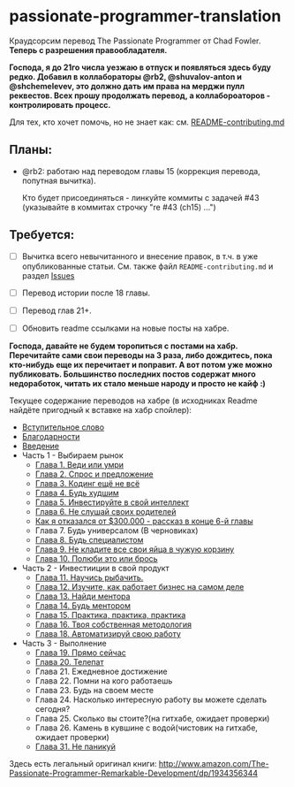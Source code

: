 passionate-programmer-translation
=================================

Краудсорсим перевод The Passionate Programmer от Chad Fowler.
__Теперь с разрешения правообладателя.__

**Господа, я до 21го числа уезжаю в отпуск и появляться здесь буду редко. Добавил в коллабораторы @rb2, @shuvalov-anton и @shchemelevev, это должно дать им права на мерджи пулл реквестов. Всех прошу продолжать перевод, а коллабороаторов - контролировать процесс.**

Для тех, кто хочет помочь, но не знает как: см. [README-contributing.md](README-contributing.md)

## Планы:

- @rb2: работаю над переводом главы 15 (коррекция перевода, попутная вычитка).

  Кто будет присоединяться - линкуйте коммиты с задачей #43 (указывайте в коммитах
  строчку "re #43 (ch15) ...")

## Требуется:

- [ ] Вычитка всего невычитанного и внесение правок, в т.ч. в уже опубликованные статьи.
    См. также файл `README-contributing.md` и раздел
    [Issues](https://github.com/Flar49/passionate-programmer-translation/issues)

- [ ] Перевод истории после 18 главы.

- [ ] Перевод глав 21+.

- [ ] Обновить readme ссылками на новые посты на хабре.

__Господа, давайте не будем торопиться с постами на хабр. Перечитайте сами свои переводы на 3 раза, либо дождитесь, пока кто-нибудь еще их перечитает и поправит. А вот потом уже можно публиковать. Большинство последних постов содержат много недоработок, читать их стало меньше народу и просто не кайф :)__


Текущее содержание переводов на хабре (в исходниках Readme найдёте пригодный к вставке на хабр спойлер):

<spoiler title="Содержание">
  <ul>
    <li><a href="http://habrahabr.ru/post/79254/">Вступительное слово</a></li>
    <li><a href="http://habrahabr.ru/post/79839/">Благодарности</a></li>
    <li><a href="http://habrahabr.ru/post/79840/">Введение</a></li>
    <li>Часть 1 - Выбираем рынок
        <ul>
            <li><a href="http://habrahabr.ru/post/80282/">Глава 1. Веди или умри</a></li>
            <li><a href="http://habrahabr.ru/post/85922/">Глава 2. Спрос и предложение</a></li>
            <li><a href="http://habrahabr.ru/post/86590/">Глава 3. Кодинг ещё не всё</a></li>
            <li><a href="http://habrahabr.ru/post/193880/">Глава 4. Будь худшим</a></li>
            <li><a href="http://habrahabr.ru/post/195210/">Глава 5. Инвестируйте в свой интеллект</a></li>
            <li><a href="http://habrahabr.ru/post/195774/">Глава 6. Не слушай своих родителей</a></li>
            <li><a href="http://habrahabr.ru/post/196426/">Как я отказался от $300.000 - рассказ в конце 6-й главы</a></li>
            <li>Глава 7. Будь универсалом (В черновиках)</li>
            <li><a href="http://habrahabr.ru/post/205980/">Глава 8. Будь специалистом</a></li>
            <li><a href="http://habrahabr.ru/post/192876/">Глава 9. Не кладите все свои яйца в чужую корзину</a></li>
            <li><a href="http://habrahabr.ru/post/206198/">Глава 10. Полюби это или брось</a></li>
        </ul>
    </li>
    <li>Часть 2 - Инвестииции в свой продукт
        <ul>
            <li><a href="http://habrahabr.ru/post/206978/">Глава 11. Научись рыбачить.</a></li>
            <li><a href="http://habrahabr.ru/post/206682/">Глава 12. Изучите, как работает бизнес на самом деле</a></li>
            <li><a href="http://habrahabr.ru/post/206968/">Глава 13. Найди ментора</a></li>
            <li><a href="http://habrahabr.ru/post/207188/">Глава 14. Будь ментором</a></li>
            <li><a href="http://habrahabr.ru/post/207098/">Глава 15. Практика, практика, практика</a></li>
            <li><a href="http://habrahabr.ru/post/207728/">Глава 16. Твоя собственная методология</a></li>
            <li><a href="http://habrahabr.ru/post/207374/">Глава 18. Автоматизируй свою работу</a></li>
        </ul>
    </li>
    <li>Часть 3 - Выполнение
        <ul>
            <li><a href="http://habrahabr.ru/post/207310/">Глава 19. Прямо сейчас</a></li>
            <li><a href="http://habrahabr.ru/post/207362/">Глава 20. Телепат</a></li>
            <li>Глава 21. Ежедневное достижение</li>
            <li>Глава 22. Помни на кого работаешь</li>
            <li>Глава 23. Будь на своем месте</li>
            <li>Глава 24. Насколько интересную работу вы можете сделать сегодня?</li>
            <li>Глава 25. Сколько вы стоите?(на гитхабе, ожидает проверки)</li>
            <li>Глава 26. Камень в кувшине с водой(чистовик на гитхабе, ожидает проверки)</li>
            <li><a href="http://habrahabr.ru/post/189650/">Глава 31. Не паникуй</a></li>
        </ul>
    </li>
  </ul>
</spoiler>

Здесь есть легальный оригинал книги:
<http://www.amazon.com/The-Passionate-Programmer-Remarkable-Development/dp/1934356344>
